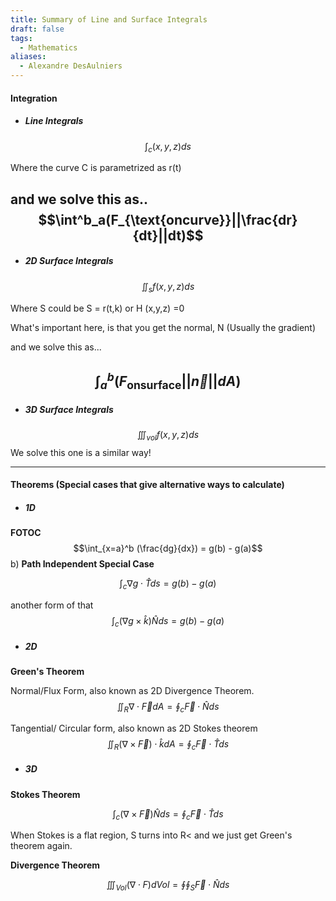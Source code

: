 ```yaml
---
title: Summary of Line and Surface Integrals
draft: false
tags:
  - Mathematics
aliases:
  - Alexandre DesAulniers
---
```

#### Integration

- ##### Line Integrals
$$\int_c(x,y,z)ds$$

Where the curve C is parametrized as r(t)

and we solve this as..
$$\int^b_a(F_{\text{oncurve}}||\frac{dr}{dt}||dt)$$
---

- ##### 2D Surface Integrals

$$\iint_s f(x,y,z)ds$$

Where S could be
S = r(t,k)
or H (x,y,z) =0

What's important here, is that you get the normal, N (Usually the gradient)

and we solve this as...

$$\int^b_a(F_{\text{onsurface}}||\vec{n}||dA)$$
---

- ##### 3D Surface Integrals

$$\iiint_{vol} f(x,y,z)ds$$
We solve this one is a similar way! 

___
#### Theorems (Special cases that give alternative ways to calculate)

- ##### 1D

**FOTOC**
$$\int_{x=a}^b (\frac{dg}{dx}) = g(b) - g(a)$$
b) **Path Independent Special Case**

$$\int_c \nabla g \cdot \hat{T}ds = g(b) - g(a)$$

another form of that 
$$\int_c (\nabla g \times\hat{k} ) \hat{N}ds = g(b) - g(a)$$
- ##### 2D

**Green's Theorem**

Normal/Flux Form, also known as 2D Divergence Theorem. 
$$\iint_R \nabla \cdot \vec{F}dA = \oint_c \vec{F} \cdot \hat{N}ds$$

Tangential/ Circular form, also known as 2D Stokes theorem
$$\iint_R (\nabla \times \vec{F}) \cdot \hat{k}dA = \oint_c \vec{F} \cdot \hat{T}ds$$

- ##### 3D

**Stokes Theorem**

$$\int_c (\nabla \times\vec{F} ) \hat{N}ds = \oint_c\vec{F}\cdot\hat{T}ds $$

When Stokes is a flat region, S turns into R< and we just get Green's theorem again.

**Divergence Theorem**

$$\iiint_{Vol}(\nabla\cdot F)dVol = \oint \oint_S \vec{F}\cdot \hat{N}ds$$
